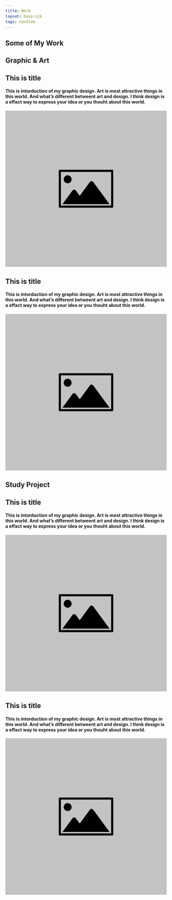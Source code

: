 ```yaml
---
title: Work
layout: base.njk
tags: navItem
---
```

<div class="work_warrper">
    <section class="about_title">
        <div class="work1_box"></div>
        <h1 class="header_mywork">Some of My Work</h1>
<div class="work2_box"></div>
</section>
 <section class="graphic_project">
<h2 class="sub_title"> Graphic & Art</h2>
<section class="work_1">
            <div class="content_warrper">
                <h2>This is title</h2>
                <h4>This is intorduction of my graphic design. Art is most attractive things in this world. And what’s
                    different betweent art and design.
                    I think design is a effact way to express your idea or you thouht about this world.</h4>
            </div>

<div class="img_work">
                <img src="images/default.jpeg" alt="default">
            </div>
        </section>
<section class="work_2">
            <div class="content_warrper">
            <h2>This is title</h2>
            <h4>This is intorduction of my graphic design. Art is most attractive things in this world. And what’s
                different betweent art and design.
                I think design is a effact way to express your idea or you thouht about this world.</h4>
            </div>
            <div class="img_work">
                <img src="images/default.jpeg" alt="default">
            </div>
        </section>
</section>
<section class="study_project">
        <h2 class="sub_title2"> Study Project</h2>
<section class="work_1">
            <p>
            <h2>This is title</h2>
            <h4>This is intorduction of my graphic design. Art is most attractive things in this world. And what’s
                different betweent art and design.
                I think design is a effact way to express your idea or you thouht about this world.</h4>
            </p>
            <div class="img_work">
                <img src="images/default.jpeg" alt="default">
            </div>
        </section>
        <section class="work_2">
            <p>
            <h2>This is title</h2>
            <h4>This is intorduction of my graphic design. Art is most attractive things in this world. And what’s
                different betweent art and design.
                I think design is a effact way to express your idea or you thouht about this world.</h4>
            </p>
            <div class="img_work">
                <img src="images/default.jpeg" alt="default">
            </div>
        </section>
    </section>
</div>